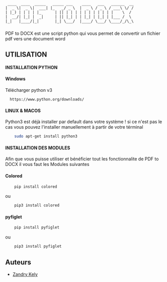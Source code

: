 ###
     ____  ____  _____   _____ ___    ____   ___   ______  __
    |  _ \|  _ \|  ___| |_   _/ _ \  |  _ \ / _ \ / ___\ \/ /
    | |_) | | | | |_      | || | | | | | | | | | | |    \  /
    |  __/| |_| |  _|     | || |_| | | |_| | |_| | |___ /  \
    |_|   |____/|_|       |_| \___/  |____/ \___/ \____/_/\_\
###
PDF to DOCX est une script python qui vous permet de convertir un fichier pdf vers une document word



## UTILISATION

#### INSTALLATION PYTHON
#### Windows
Télécharger python v3
```https
  https://www.python.org/downloads/
```


#### LINUX & MACOS
Python3 est déjà installer par default dans votre système ! si ce n'est pas le cas vous pouvez l'installer manuellement à partir de votre términal

```sh
    sudo apt-get install python3
```
#### INSTALLATION DES MODULES
Afin que vous puisse utiliser et bénéficier tout les fonctionnalite de PDF to DOCX il vous faut les Modules suivantes
#### Colored
```sh
    pip install colored 
```
ou
```sh
    pip3 install colored
```
#### pyfiglet
```sh
    pip install pyfiglet
```
ou
```sh
    pip3 install pyfiglet
```
    

## Auteurs

- [Zandry Kely](https://www.github.com/ZandryK)

